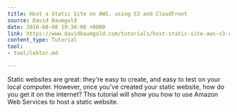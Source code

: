 ```yaml
---
title: Host a Static Site on AWS, using S3 and CloudFront
source: David Baumgold
date: 2016-08-08 19:34:00 +0000
link: https://www.davidbaumgold.com/tutorials/host-static-site-aws-s3-cloudfront/
content_type: Tutorial
tool:
- tool/lektor.md

---
```

Static websites are great: they're easy to create, and easy to test on your local computer. However, once you've created your static website, how do you get it on the internet? This tutorial will show you how to use Amazon Web Services to host a static website.





